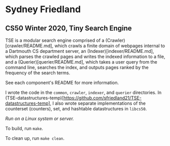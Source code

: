 # Sydney Friedland
## CS50 Winter 2020, Tiny Search Engine

TSE is a modular search engine comprised of a (Crawler)[crawler/README.md], which crawls a finite domain of webpages internal to a Dartmouth CS department server, an (Indexer)[indexer/README.md], which parses the crawled pages and writes the indexed information to a file, and a (Querier)[querier/README.md], which takes a user query from the command line, searches the index, and outputs pages ranked by the frequency of the search terms.

See each component's README for more information. 

I wrote the code in the `common`, `crawler`, `indexer`, and `querier` directories. In (TSE-datastructures-temp)[https://github.com/sfriedland21/TSE-datastructures-temp], I also wrote separate implementations of the counterset (counters), set, and hashtable datastructures in `libcs50`.

*Run on a Linux system or server.*

To build, run `make`.

To clean up, run `make clean`.
